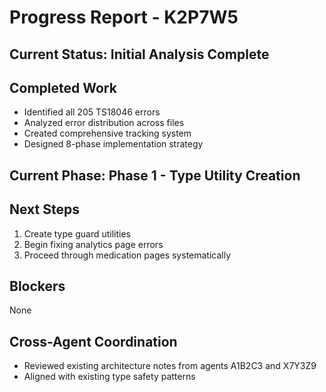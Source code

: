 # Progress Report - K2P7W5

## Current Status: Initial Analysis Complete

## Completed Work
- Identified all 205 TS18046 errors
- Analyzed error distribution across files
- Created comprehensive tracking system
- Designed 8-phase implementation strategy

## Current Phase: Phase 1 - Type Utility Creation

## Next Steps
1. Create type guard utilities
2. Begin fixing analytics page errors
3. Proceed through medication pages systematically

## Blockers
None

## Cross-Agent Coordination
- Reviewed existing architecture notes from agents A1B2C3 and X7Y3Z9
- Aligned with existing type safety patterns
